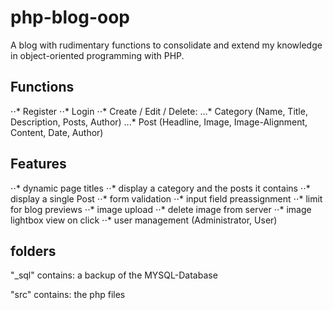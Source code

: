 # php-blog-oop

A blog with rudimentary functions to consolidate and extend my knowledge in object-oriented programming with PHP.

## Functions

⋅⋅* Register
⋅⋅* Login
⋅⋅* Create / Edit / Delete:
...* Category (Name, Title, Description, Posts, Author)
...* Post (Headline, Image, Image-Alignment, Content, Date, Author)

      
## Features

⋅⋅* dynamic page titles
⋅⋅* display a category and the posts it contains
⋅⋅* display a single Post
⋅⋅* form validation
⋅⋅* input field preassignment
⋅⋅* limit for blog previews
⋅⋅* image upload
⋅⋅* delete image from server
⋅⋅* image lightbox view on click
⋅⋅* user management (Administrator, User)


## folders
"_sql" contains: a backup of the MYSQL-Database

"src" contains: the php files
